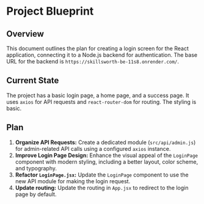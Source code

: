 
# Project Blueprint

## Overview

This document outlines the plan for creating a login screen for the React application, connecting it to a Node.js backend for authentication. The base URL for the backend is `https://skillsworth-be-11s8.onrender.com/`.

## Current State

The project has a basic login page, a home page, and a success page. It uses `axios` for API requests and `react-router-dom` for routing. The styling is basic.

## Plan

1.  **Organize API Requests:** Create a dedicated module (`src/api/admin.js`) for admin-related API calls using a configured `axios` instance.
2.  **Improve Login Page Design:** Enhance the visual appeal of the `LoginPage` component with modern styling, including a better layout, color scheme, and typography.
3.  **Refactor `LoginPage.jsx`:** Update the `LoginPage` component to use the new API module for making the login request.
4.  **Update routing:** Update the routing in `App.jsx` to redirect to the login page by default.

